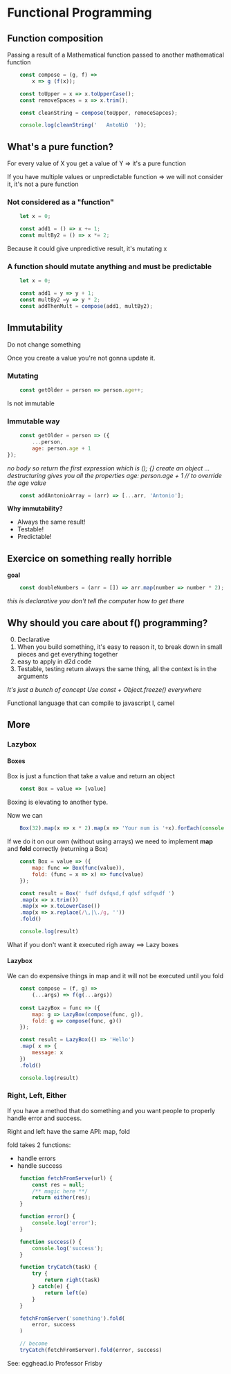 # Functional Programming

## Function composition

Passing a result of a Mathematical function passed to another mathematical function

```javascript
    const compose = (g, f) =>
        x => g (f(x));

    const toUpper = x => x.toUpperCase();
    const removeSpaces = x => x.trim();

    const cleanString = compose(toUpper, remoceSapces);

    console.log(cleanString('   AntoNiO  '));
```

## What's a pure function?

For every value of X you get a value of Y => it's a pure function

If you have multiple values or unpredictable function => we will not consider it, it's not a pure function

### Not considered as a "function"

```javascript
    let x = 0;

    const add1 = () => x += 1;
    const multBy2 = () => x *= 2;
```

Because it could give unpredictive result, it's mutating x

### A function should mutate anything and must be predictable

```javascript
    let x = 0;

    const add1 = y => y + 1;
    const multBy2 =y => y * 2;
    const addThenMult = compose(add1, multBy2);
```

## Immutability

Do not change something

Once you create a value you're not gonna update it.

### Mutating

```javascript
    const getOlder = person => person.age++;
```
Is not immutable

### Immutable way

```javascript
    const getOlder = person => ({
        ...person,
        age: person.age + 1
});
```

*no body so return the first expression which is ();*
*{} create an object*
*... destructuring gives you all the properties*
*age: person.age + 1 // to override the age value*

```javascript
    const addAntonioArray = (arr) => [...arr, 'Antonio'];
```

**Why immutability?**

* Always the same result!
* Testable!
* Predictable!

## Exercice on something really horrible

**goal**
```javascript
    const doubleNumbers = (arr = []) => arr.map(number => number * 2);
```

*this is declarative*
*you don't tell the computer how to get there*

## Why should you care about f() programming?

0. Declarative
1. When you build something, it's easy to reason it, to break down in small pieces and get everything together
2. easy to apply in d2d code
3. Testable, testing return always the same thing, all the context is in the arguments

*It's just a bunch of concept*
*Use const + Object.freeze() everywhere*

Functional language that can compile to javascript l, camel

## More

### Lazybox

#### Boxes

Box is just a function that take a value and return an object

```JavaScript
    const Box = value => [value]
```
Boxing is elevating to another type.

Now we can
```JavaScript
    Box(32).map(x => x * 2).map(x => 'Your num is '+x).forEach(console.log)
```

If we do it on our own (without using arrays) we need to implement **map** and **fold** correctly (returning a Box)

```JavaScript
    const Box = value => ({
        map: func => Box(func(value)),
        fold: (func = x => x) => func(value)
    });

    const result = Box(' fsdf dsfqsd,f qdsf sdfqsdf ')
    .map(x => x.trim())
    .map(x => x.toLowerCase())
    .map(x => x.replace(/\,|\./g, ''))
    .fold()

    console.log(result)
```

What if you don't want it executed righ away ==> Lazy boxes

#### Lazybox

We can do expensive things in map and it will not be executed until you fold

```JavaScript
    const compose = (f, g) =>
        (...args) => f(g(...args))
    
    const LazyBox = func => ({
        map: g => LazyBox(compose(func, g)),
        fold: g => compose(func, g)()
    });

    const result = LazyBox(() => 'Hello')
    .map( x => {
        message: x
    })
    .fold()

    console.log(result)
```

### Right, Left, Either

If you have a method that do something and you want people to properly handle error and success.

Right and left have the same API: map, fold

fold takes 2 functions:

- handle errors
- handle success

```JavaScript
    function fetchFromServe(url) {
        const res = null;
        /** magic here **/
        return either(res);
    }

    function error() {
        console.log('error');
    }

    function success() {
        console.log('success');
    }

    function tryCatch(task) {
        try {
            return right(task)
        } catch(e) {
            return left(e)
        }
    }

    fetchFromServer('something').fold(
        error, success
    )

    // become
    tryCatch(fetchFromServer).fold(error, success)
```

See: egghead.io Professor Frisby